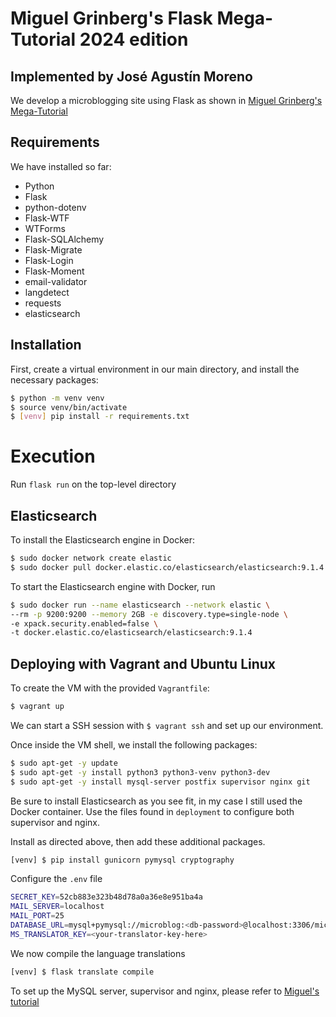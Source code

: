 # Miguel Grinberg's Flask Mega-Tutorial 2024 edition
## Implemented by José Agustín Moreno

We develop a microblogging site using Flask as shown
in [Miguel Grinberg's Mega-Tutorial](https://blog.miguelgrinberg.com/post/the-flask-mega-tutorial-part-i-hello-world) 

## Requirements
We have installed so far:
- Python
- Flask
- python-dotenv
- Flask-WTF
- WTForms
- Flask-SQLAlchemy
- Flask-Migrate
- Flask-Login
- Flask-Moment
- email-validator
- langdetect
- requests
- elasticsearch

## Installation

First, create a virtual environment in our main directory, and install
the necessary packages:
```bash
$ python -m venv venv
$ source venv/bin/activate
$ [venv] pip install -r requirements.txt
```

# Execution
Run `flask run` on the top-level directory


## Elasticsearch
To install the Elasticsearch engine in Docker:
```bash
$ sudo docker network create elastic
$ sudo docker pull docker.elastic.co/elasticsearch/elasticsearch:9.1.4
```

To start the Elasticsearch engine with Docker, run

```bash
$ sudo docker run --name elasticsearch --network elastic \
--rm -p 9200:9200 --memory 2GB -e discovery.type=single-node \
-e xpack.security.enabled=false \
-t docker.elastic.co/elasticsearch/elasticsearch:9.1.4

```

## Deploying with Vagrant and Ubuntu Linux
To create the VM with the provided `Vagrantfile`:
```bash
$ vagrant up
```

We can start a SSH session with `$ vagrant ssh` and set up our environment.

Once inside the VM shell, we install the following packages:
```bash
$ sudo apt-get -y update
$ sudo apt-get -y install python3 python3-venv python3-dev
$ sudo apt-get -y install mysql-server postfix supervisor nginx git
```

Be sure to install Elasticsearch as you see fit, in my case I still used
the Docker container. Use the files found in `deployment` to configure
both supervisor and nginx.

Install as directed above, then add these additional packages.
```bash
[venv] $ pip install gunicorn pymysql cryptography
```

Configure the `.env` file
```bash
SECRET_KEY=52cb883e323b48d78a0a36e8e951ba4a
MAIL_SERVER=localhost
MAIL_PORT=25
DATABASE_URL=mysql+pymysql://microblog:<db-password>@localhost:3306/microblog
MS_TRANSLATOR_KEY=<your-translator-key-here>
```

We now compile the language translations
```bash
[venv] $ flask translate compile
```

To set up the MySQL server, supervisor and nginx, please
refer to [Miguel's tutorial](https://blog.miguelgrinberg.com/post/the-flask-mega-tutorial-part-xvii-deployment-on-linux) 
